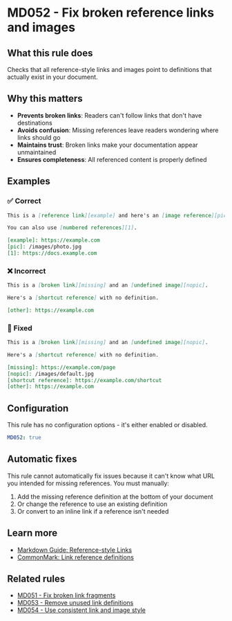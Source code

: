 # MD052 - Fix broken reference links and images

## What this rule does

Checks that all reference-style links and images point to definitions that actually exist in your document.

## Why this matters

- **Prevents broken links**: Readers can't follow links that don't have destinations
- **Avoids confusion**: Missing references leave readers wondering where links should go
- **Maintains trust**: Broken links make your documentation appear unmaintained
- **Ensures completeness**: All referenced content is properly defined

## Examples

### ✅ Correct

```markdown
This is a [reference link][example] and here's an [image reference][pic].

You can also use [numbered references][1].

[example]: https://example.com
[pic]: /images/photo.jpg
[1]: https://docs.example.com
```

### ❌ Incorrect

```markdown
This is a [broken link][missing] and an [undefined image][nopic].

Here's a [shortcut reference] with no definition.

[other]: https://example.com
```

### 🔧 Fixed

```markdown
This is a [broken link][missing] and an [undefined image][nopic].

Here's a [shortcut reference] with no definition.

[missing]: https://example.com/page
[nopic]: /images/default.jpg
[shortcut reference]: https://example.com/shortcut
[other]: https://example.com
```

## Configuration

This rule has no configuration options - it's either enabled or disabled.

```yaml
MD052: true
```

## Automatic fixes

This rule cannot automatically fix issues because it can't know what URL you intended for missing references. You must manually:

1. Add the missing reference definition at the bottom of your document
2. Or change the reference to use an existing definition
3. Or convert to an inline link if a reference isn't needed

## Learn more

- [Markdown Guide: Reference-style Links](https://www.markdownguide.org/basic-syntax/#reference-style-links)
- [CommonMark: Link reference definitions](https://spec.commonmark.org/0.31.2/#link-reference-definitions)

## Related rules

- [MD051 - Fix broken link fragments](md051.md)
- [MD053 - Remove unused link definitions](md053.md)
- [MD054 - Use consistent link and image style](md054.md)
